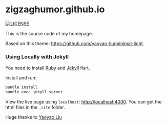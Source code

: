 # zigzaghumor.github.io

[![LICENSE](https://img.shields.io/github/license/zigzaghumor/zigzaghumor.github.io?style=flat-square&logo=creative-commons&color=EF9421)](https://github.com/zigzaghumor/zigzaghumor.github.io/blob/master/LICENSE)

This is the source code of my homepage. 

Based on this theme: <https://github.com/yaoyao-liu/minimal-light>.

### Using Locally with Jekyll

You need to install [Ruby](https://www.ruby-lang.org/en/) and [Jekyll](https://jekyllrb.com/) fisrt.

Install and run:

```bash
bundle install
bundle exec jekyll server
```
View the live page using `localhost`:
<http://localhost:4000>. You can get the html files in the `_site` folder.

Huge thanks to [Yaoyao Liu](https://github.com/yaoyao-liu)
